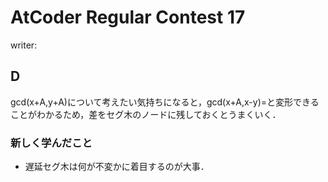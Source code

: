 # AtCoder Regular Contest 17
writer:
## D
gcd(x+A,y+A)について考えたい気持ちになると，gcd(x+A,x-y)=と変形できることがわかるため，差をセグ木のノードに残しておくとうまくいく．

### 新しく学んだこと
* 遅延セグ木は何が不変かに着目するのが大事．

